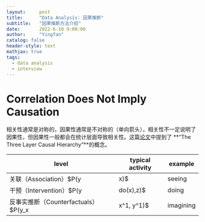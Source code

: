```yaml
---
layout:     post
title:      "Data Analysis: 因果推断"
subtitle:   "因果推断方法介绍"
date:       2022-6-10 9:00:00
author:     "Yingfan"
catalog: false
header-style: text
mathjax: true
tags:
  - data analysis
  - interview
---
```


# Correlation Does Not Imply Causation

相关性通常是对称的，因果性通常是不对称的（单向箭头），相关性不一定说明了因果性，但因果性一般都会在统计层面导致相关性。这篇[论文](http://web.cs.ucla.edu/~kaoru/3-layer-causal-hierarchy.pdf)中提到了 **“The Three Layer Causal Hierarchy”**的概念。

| level                                          | typical activity | example                                                      |
| ---------------------------------------------- | ---------------- | ------------------------------------------------------------ |
| 关联（Association）$P(y|x)$                    | seeing           | How would seeing X change my belief in Y ?                   |
| 干预（Intervention）$P(y|do(x),z)$             | doing            | what if I do X?                                              |
| 反事实推断（Counterfactuals）$P(y_x|x^1, y^1)$ | imagining        | What if I had acted differently? <br />Was it X that caused Y? |

